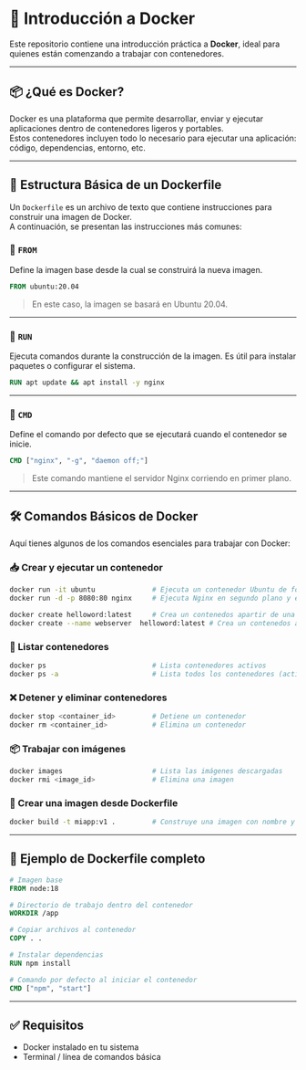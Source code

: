 # 🐳 Introducción a Docker

Este repositorio contiene una introducción práctica a **Docker**, ideal para quienes están comenzando a trabajar con contenedores.

---

## 📦 ¿Qué es Docker?

Docker es una plataforma que permite desarrollar, enviar y ejecutar aplicaciones dentro de contenedores ligeros y portables.  
Estos contenedores incluyen todo lo necesario para ejecutar una aplicación: código, dependencias, entorno, etc.

---

## 🧱 Estructura Básica de un Dockerfile

Un `Dockerfile` es un archivo de texto que contiene instrucciones para construir una imagen de Docker.  
A continuación, se presentan las instrucciones más comunes:

### 🔹 `FROM`

Define la imagen base desde la cual se construirá la nueva imagen.

```Dockerfile
FROM ubuntu:20.04
```

> En este caso, la imagen se basará en Ubuntu 20.04.

---

### 🔹 `RUN`

Ejecuta comandos durante la construcción de la imagen. Es útil para instalar paquetes o configurar el sistema.

```Dockerfile
RUN apt update && apt install -y nginx
```

---

### 🔹 `CMD`

Define el comando por defecto que se ejecutará cuando el contenedor se inicie.

```Dockerfile
CMD ["nginx", "-g", "daemon off;"]
```

> Este comando mantiene el servidor Nginx corriendo en primer plano.

---

## 🛠️ Comandos Básicos de Docker

Aquí tienes algunos de los comandos esenciales para trabajar con Docker:

### 📥 Crear y ejecutar un contenedor

```bash
docker run -it ubuntu              # Ejecuta un contenedor Ubuntu de forma interactiva
docker run -d -p 8080:80 nginx     # Ejecuta Nginx en segundo plano y expone el puerto 80 al 8080 local

docker create helloword:latest     # Crea un contenedos apartir de una imagen ya construida (build)
docker create --name webserver  helloword:latest # Crea un contenedos apartir de una imagen ya construida (build) y le damos un nombre 
```

### 📄 Listar contenedores

```bash
docker ps                          # Lista contenedores activos
docker ps -a                       # Lista todos los contenedores (activos y detenidos)
```

### ❌ Detener y eliminar contenedores

```bash
docker stop <container_id>         # Detiene un contenedor
docker rm <container_id>           # Elimina un contenedor
```

### 📦 Trabajar con imágenes

```bash
docker images                      # Lista las imágenes descargadas
docker rmi <image_id>              # Elimina una imagen
```

### 🔨 Crear una imagen desde Dockerfile

```bash
docker build -t miapp:v1 .         # Construye una imagen con nombre y versión

```

---

## 📁 Ejemplo de Dockerfile completo

```Dockerfile
# Imagen base
FROM node:18

# Directorio de trabajo dentro del contenedor
WORKDIR /app

# Copiar archivos al contenedor
COPY . .

# Instalar dependencias
RUN npm install

# Comando por defecto al iniciar el contenedor
CMD ["npm", "start"]
```

---

## ✅ Requisitos

- Docker instalado en tu sistema
- Terminal / línea de comandos básica


